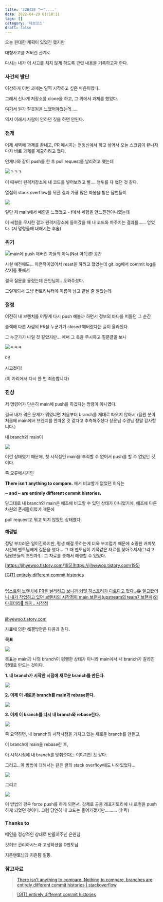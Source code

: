 ```yaml
---
title: '220428 ^ㅡ^....'
date: 2022-04-29 01:18:11
tags: []
category: '데브코스'
draft: false
---
```


오늘 원대한 계획이 있었긴 했지만

대형사고를 쳐버린 관계로

다시는 내가 이 사고를 치지 않게 하도록 관련 내용을 기록하고자 한다.

### 사건의 발단

이상하게 이번 과제는 일찍 시작하고 싶은 마음이였다.

그래서 신나게 저장소를 clone을 하고, 그 위에서 과제를 했었다.

여기서 뭔가 잘못됨을 느꼈어야했는데.....

역시 이래서 사람이 안하던 짓을 하면 안된다.

### 전개

어제 새벽에 과제를 끝내고, PR 메시지는 맨정신에서 하고 싶어서 오늘 스크럼이 끝나자마자 바로 과제를 제출하려고 했다.

언제나와 같이 push를 한 후 pull request를 날리려고 했는데

![](https://blog.kakaocdn.net/dn/vjoaj/btrAJjLnW2L/wG42BttVAEzKQbQpmkAioK/img.png)ㅋㅋㅋ

이 때부터 원격저장소에 내 코드를 넣어보려고 별.... 행위를 다 했던 것 같다.

열심히 stack overflow를 뒤진 결과 가장 많은 따봉을 받은 답변들이

![](https://blog.kakaocdn.net/dn/bFZlaU/btrALvjIYhb/IAchUrK3gE07fqlJfGwLj0/img.png)

일단 저 main에서 쎄함을 느꼈었고 - f에서 쎄함을 안느낀건아니였는데

이 쎄함을 무시한 결과 원격저장소에 들어갔을 때 내 코드와 마주치는 결과를...... 얻었다. (저 명령들에 대해서는 후술)

### 위기

![](https://blog.kakaocdn.net/dn/bZetBp/btrAJ8v2FEv/vxgiXeaddnsvGQRvfKiwu0/img.png)main에 push 해버린 자들의 아늑(Not 아득)한 공간

사실 예전에도... 이런적이있어서 reset을 하려고 했었는데 git log에서 commit log를 찾지를 못해서

결국 질문을 올렸는데 은인님이.. 도와주셨다.

그렇게되서 그냥 컨트리뷰터에 이름이 남고 끝날 줄 알았는데

### 절정

여전히 내 브렌치를 어떻게 다시 push 해볼까 하면서 정보의 바다를 떠돌던 그 순간

슬랙에 다른 사람의 PR을 누군가가 closed 해버렸다는 글이 올라왔다.

그 누군가가 나일 것 같았지만... 애써 그 촉을 무시하고 질문글을 보니

![](https://blog.kakaocdn.net/dn/dBF6vw/btrAIPcZ6DN/1Xy7v6dqFT5NHmjK25nDjK/img.png)ㅋㅋㅋ

아!

사고쳤다!

(이 자리에서 다시 한 번 죄송합니다)

### 진상

저 명령어가 단순히 main에 push를 하겠다는 명령이 아니였다.

결국 내가 겪은 문제가 뭐였냐면 처음부터 branch를 제대로 따오지 않아서 (팀원 분이 처음에 main에서 브렌치를 안따온 것 같다고 추측해주셨다 상윤님 수경님 정말 감사합니다.)

내 branch와 main이

![](https://blog.kakaocdn.net/dn/kO3W3/btrALVvIWZj/CtNSe39OZVYwbaeJhYitJk/img.png)

이런 상태였기 때문에, 첫 시작점인 main을 추적할 수 없어서 push를 할 수 없었던 것이다.

즉 오류메시지인

**There isn't anything to compare.** 에서 비교할게 없었던 이유는

**~ and ~ are entirely different commit histories.**

말그대로 내 branch와 main은 애초에 비교할 수 있던 상태가 아니었기에, 애초에 다른 차원의 존재들이였기 때문에

pull request고 뭐고 되지 않았던 상태였다.

#### 해결법

정말 부끄러운 일이긴하지만, 평생 해결 못하는게 더욱 부끄럽기 때문에 소중한 커피챗시간에 멘토님에게 질문을 했다... 그 때 멘토님이 기적같은 자료를 찾아주셔서(그리고 팀원분들의 조언과!).. 그 자료를 통해서 해결할 수 있었다.

[https://jihyewoo.tistory.com/195](https://jihyewoo.tistory.com/195)

[[GIT] entirely different commit histories\
\
\
업스트림 브랜치에 PR을 날리려고 보니까 커밋 히스토리가 다르다고 떴다..😂 알고봤더니 내가 작업하고 있던 브랜치의 시작점이 main 브랜치(upstream의 team7 브랜치)와 다르더라🥲 왜지.. 시작점\
\
\
jihyewoo.tistory.com](https://jihyewoo.tistory.com/195)

자료에 의한 해결방안은 다음과 같다.

**목표**

![](https://blog.kakaocdn.net/dn/DAVdG/btrAMudBuwb/ikadk8a1hAM62EtKDbKii1/img.png)

목표는 main과 나의 branch이 평행한 상태가 아니라 main에서 내 branch가 갈라진 형태로 만드는 것이다.

**1\. 내 branch가 시작한 시점에 새로운 branch를 만든다.**

![](https://blog.kakaocdn.net/dn/cwZQfr/btrAIOZrbFB/LdylYxDi4Gaz8pmWRj3zA1/img.png)

**2\. 이제 이 새로운 branch를 main과 rebase한다.**

![](https://blog.kakaocdn.net/dn/bF6Xb8/btrAJS76Zbq/CQSQ2WiPKrYYzpCunI2Ty1/img.png)

**3\. 이제 이 branch를 다시 내 branch와 rebase한다.**

![](https://blog.kakaocdn.net/dn/UQpcd/btrALVCu9KB/Je2HGK5RVYNdnsXNxKUEK0/img.png)

즉 요약하면, 내 branch의 시작시점을 가지고 있는 새로운 branch를 만들고,

이 branch에 main을 rebase한 후,

이 시작시점에 내 branch를 맞춰준다는 이야기인 것 같다.

그리고...이 방법에 대해서는 같은 글의 stack overflow에도 나와있었다...

![](https://blog.kakaocdn.net/dn/YDCUX/btrAJ741akP/EB21efzKdynBwr05mTbSp0/img.png)

그리고

![](https://blog.kakaocdn.net/dn/bFZlaU/btrALvjIYhb/IAchUrK3gE07fqlJfGwLj0/img.png)

이 방법의 경우 force push를 하게 되면서. 강제로 공용 레포지토리에 내 로컬을 push하게 되었던 것이다. 그럼 당연히 내 코드는 들어가겠지만.......... (후략)

### Thanks to

메인을 정상적인 상태로 만들어주신 은인님.

깃허브 관리하시느라 고생하셨을 D멘토님

지은멘토님과 지은팀 일동.

### 참고자료

> [There isn't anything to compare. Nothing to compare, branches are entirely different commit histories | stackoverflow](https://stackoverflow.com/questions/23344320/there-isnt-anything-to-compare-nothing-to-compare-branches-are-entirely-diffe)

> [[GIT] entirely different commit histories](https://jihyewoo.tistory.com/195)
